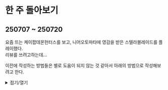 # 한 주 돌아보기
## 250707 ~ 250720

요즘 뜨는 케이팝데몬헌터스를 보고, 니어오토마타에 영감을 받은 스텔라블레이드를 플레이했다.\
리뷰를 쓰려고하는데...

이전에 작성하는 방법들은 별로 도움이 되지 않는 것 같아서 아래의 방법으로 작성해보려고 한다.

<details>
<summary>접기/열기</summary>



## 1. 전체 인상

* 첫 인상에서 가장 크게 느낀 감정은 무엇인가?
* 몰입 포인트와 차별화된 특징을 2\~3개로 요약했는가?
* 글의 톤이 블로그 독자들에게 읽기 편한가?

---

## 2. 플레이 경험 흐름

* 시간대별 플레이 경험을 간략하게 요약했는가?
* 감정 변화나 리듬을 어떻게 느꼈는가?
* 구간별 하이라이트 이벤트를 놓치지 않았는가?

---

## 3. 동선과 연출

* 동선 유도 요소(조명, 시점 전환, 오브젝트)가 잘 작동하는가?
* 연출이 플레이 경험에 자연스럽게 녹아드는가?
* 플레이어가 길을 헤매는 구간이 있는가?

---

## 4. 레벨 디자이너 시점의 흥미 포인트

* 레벨 디자인에서 배울 만한 포인트를 2\~3개 뽑았는가?
* 이 요소들이 어떤 영향을 미쳤는지 간략하게 분석했는가?

---

## 5. 개인적으로 아쉬웠던 부분

* 플레이 중 불편했던 요소는 무엇인가?
* 개선 아이디어를 제안할 수 있는가?

---

## 6. 느낀 점

* 이 레벨에서 느낀 점을 한 문장으로 요약했는가?
* 다른 프로젝트에 참고할 수 있는 교훈은 무엇인가?

---

## 참고 자료



영화 리뷰 항목: 분석의 깊이를 더하는 관점
영화를 단순히 좋고 싫음을 넘어, 영화 제작자의 의도와 기술적인 측면을 분석하는 데 초점을 맞춰보세요.

1. 스토리 및 내러티브 (Story & Narrative)

시놉시스: 영화의 핵심 줄거리 (스포일러 없이).

구성: 기승전결이 명확한지, 플롯의 흐름은 자연스러운지, 복선 회수나 반전 요소는 효과적이었는지.

메시지/주제: 영화가 전달하고자 하는 핵심 메시지나 주제는 무엇이며, 그것이 설득력 있게 전달되었는지.

캐릭터: 주요 인물들의 입체성, 동기, 변화 과정은 어떠했는지. (성장, 갈등 해결 등)

2. 연출 (Directing)

감독의 의도: 감독이 어떤 연출 기법을 통해 이야기나 감정을 표현했는지. (예: 특정 장면에서의 클로즈업, 슬로우 모션 등)

장면 구성: 각 장면의 미장센 (세트, 소품, 의상, 조명, 색감 등)이 이야기나 분위기 조성에 어떻게 기여하는지.

페이싱 (Pacing): 영화의 전반적인 속도감 (템포)은 적절했는지, 지루하거나 너무 급진적인 부분은 없었는지.

상징성: 영화 곳곳에 숨겨진 상징적인 요소나 복합적인 의미를 지닌 연출이 있었는지.

3. 영상미 및 촬영 (Cinematography & Visuals)

색감과 조명: 영화의 전체적인 색감 (컬러 팔레트)과 조명 활용이 분위기나 주제 표현에 어떤 영향을 주었는지.

카메라 워크: 앵글, 구도, 카메라 움직임 (패닝, 틸팅, 줌 등)이 시각적으로 어떤 효과를 주었는지. (예: 특정 시점 숏, 불안감을 고조시키는 핸드헬드 등)

특수 효과 (VFX) / 시각 효과: CG나 특수 효과가 얼마나 자연스럽고 효과적으로 사용되었는지.

미술/의상: 시대적 배경이나 캐릭터의 성격을 잘 드러냈는지, 시각적인 완성도는 어떠했는지.

4. 사운드 및 음악 (Sound & Music)

OST (오리지널 사운드트랙): 영화의 분위기 조성, 감정선 강화에 음악이 어떻게 기여했는지. 특정 장면에서 인상적인 음악이 있었는지.

음향 효과: 배경음, 효과음, 대사 등이 리얼리티나 몰입감을 높이는 데 어떤 역할을 했는지. (예: 특정 소리가 긴장감을 높이는 방식)

사운드 믹싱: 전체적인 소리의 균형은 좋았는지.

5. 연기 (Acting)

배우들의 연기: 주연 및 조연 배우들의 캐릭터 소화력, 감정 표현 능력, 시너지 등.

캐스팅 적합성: 해당 배우가 그 역할에 얼마나 잘 어울렸는지.

6. 총평 및 개인적인 견해

장점과 단점: 위에서 분석한 내용을 바탕으로 영화의 주요 장점과 아쉬웠던 점을 명확히 제시.

인상 깊었던 점: 가장 기억에 남는 장면이나 대사, 혹은 감독의 시그니처 연출 등이 있었는지.

누구에게 추천할까?: 어떤 관객층에게 이 영화를 추천할 수 있을지.

총점 (선택 사항): 점수 매기기가 도움이 된다면 활용.

레벨/게임 기획자로서의 인사이트: 이 영화를 통해 얻게 된 레벨 디자인 또는 게임 기획에 대한 아이디어나 영감이 있었다면 추가. (예: 특정 연출 방식이 게임 내 UI/UX에 어떻게 적용될 수 있을까? 영화의 스토리텔링 방식이 게임의 퀘스트 디자인에 주는 시사점은?)

영화 리뷰 작성 시 체크리스트
작성 전후로 이 체크리스트를 활용하시면 더욱 완성도 높은 리뷰를 만들 수 있을 거예요.

📝 작성 전

[ ] 영화 정보 수집: 감독, 주요 배우, 장르, 개봉일 등 기본 정보 확인 (오류 방지).

[ ] 분석 관점 설정: 이번 리뷰에서 어떤 항목(예: 연출, 스토리)에 특히 집중할 것인지 미리 정하기.

[ ] 메모 준비: 영화를 보면서 인상 깊었던 장면, 대사, 개인적인 생각 등을 바로 메모할 준비. (재관람이 가능하다면 더욱 좋음)

[ ] 스포일러 범위 결정: 스포일러 포함 여부를 결정하고, 포함 시에는 반드시 시작 부분에 스포일러 경고를 명시하기.

✍️ 작성 중

[ ] 도입부: 독자의 흥미를 유발할 수 있는 도입부 작성 (영화에 대한 간략한 인상, 기대 포인트 등).

[ ] 분석 항목별 구성: 위에서 제시된 항목들을 바탕으로 일목요연하게 작성.

[ ] 객관적 근거 제시: "좋다", "나쁘다" 보다는 "A 연출이 B 감정을 유발했다" 와 같이 구체적인 이유와 장면 예시 들기.

[ ] 전문 용어 사용: 영화 관련 전문 용어 (미장센, 디졸브 등)를 적절히 사용하되, 독자들이 이해하기 쉽게 설명하거나 문맥으로 유추 가능하게 하기.

[ ] 개인적인 해석 추가: 분석을 바탕으로 자신만의 해석이나 의미를 부여하기.

[ ] 이미지/영상 활용 (필요시): 분석 내용을 뒷받침할 수 있는 스크린샷 (저작권 문제 없는 범위 내에서)이나 공식 예고편 영상 링크 등 활용.

[ ] 게임 기획자 시점 추가: 영화를 보면서 얻은 게임 기획 또는 레벨 디자인적 인사이트를 잊지 않고 추가하기.

✅ 작성 후 검토

[ ] 맞춤법 및 문법 확인: 오타나 비문이 없는지 꼼꼼히 검토.

[ ] 논리적 흐름: 전체적인 글의 흐름이 자연스럽고 논리적인지 확인.

[ ] 가독성: 문단 나누기, 적절한 소제목, 볼드체 등을 활용하여 가독성을 높였는지 확인.

[ ] 스포일러 체크: 스포일러 경고가 필요한 부분에 제대로 표시했는지 최종 확인.

[ ] 독자 관점: 이 글을 읽을 독자들이 충분히 이해하고 흥미를 느낄 수 있을지 스스로 질문해보기.

[ ] 블로그 업로드 전 최종 확인: 블로그 플랫폼에 맞게 최종적으로 디자인 및 레이아웃 검토.

</details>

